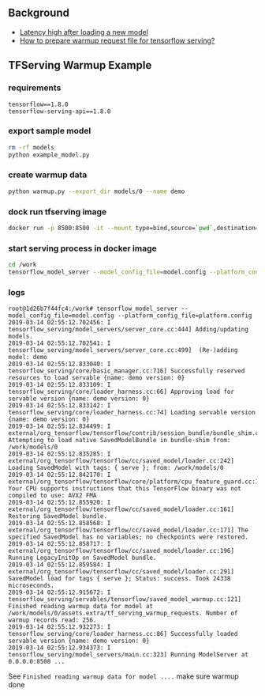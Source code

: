 ## Background

* [Latency high after loading a new model](https://github.com/tensorflow/serving/issues/385)
* [How to prepare warmup request file for tensorflow serving?](https://stackoverflow.com/questions/51980407/how-to-prepare-warmup-request-file-for-tensorflow-serving)

## TFServing Warmup Example

### requirements

```
tensorflow==1.8.0
tensorflow-serving-api==1.8.0
```

### export sample model

```bash
rm -rf models
python example_model.py
```

### create warmup data

```bash
python warmup.py --export_dir models/0 --name demo
```

### dock run tfserving image

```bash
docker run -p 8500:8500 -it --mount type=bind,source=`pwd`,destination=/work tensorflow/serving:1.8.0-devel /bin/bash
```

### start serving process in docker image

```bash
cd /work
tensorflow_model_server --model_config_file=model.config --platform_config_file=platform.config
```

### logs

```log
root@1d26b7f44fc4:/work# tensorflow_model_server --model_config_file=model.config --platform_config_file=platform.config
2019-03-14 02:55:12.702456: I tensorflow_serving/model_servers/server_core.cc:444] Adding/updating models.
2019-03-14 02:55:12.702541: I tensorflow_serving/model_servers/server_core.cc:499]  (Re-)adding model: demo
2019-03-14 02:55:12.833040: I tensorflow_serving/core/basic_manager.cc:716] Successfully reserved resources to load servable {name: demo version: 0}
2019-03-14 02:55:12.833109: I tensorflow_serving/core/loader_harness.cc:66] Approving load for servable version {name: demo version: 0}
2019-03-14 02:55:12.833142: I tensorflow_serving/core/loader_harness.cc:74] Loading servable version {name: demo version: 0}
2019-03-14 02:55:12.834499: I external/org_tensorflow/tensorflow/contrib/session_bundle/bundle_shim.cc:360] Attempting to load native SavedModelBundle in bundle-shim from: /work/models/0
2019-03-14 02:55:12.835285: I external/org_tensorflow/tensorflow/cc/saved_model/loader.cc:242] Loading SavedModel with tags: { serve }; from: /work/models/0
2019-03-14 02:55:12.842170: I external/org_tensorflow/tensorflow/core/platform/cpu_feature_guard.cc:140] Your CPU supports instructions that this TensorFlow binary was not compiled to use: AVX2 FMA
2019-03-14 02:55:12.855920: I external/org_tensorflow/tensorflow/cc/saved_model/loader.cc:161] Restoring SavedModel bundle.
2019-03-14 02:55:12.858568: I external/org_tensorflow/tensorflow/cc/saved_model/loader.cc:171] The specified SavedModel has no variables; no checkpoints were restored.
2019-03-14 02:55:12.858717: I external/org_tensorflow/tensorflow/cc/saved_model/loader.cc:196] Running LegacyInitOp on SavedModel bundle.
2019-03-14 02:55:12.859584: I external/org_tensorflow/tensorflow/cc/saved_model/loader.cc:291] SavedModel load for tags { serve }; Status: success. Took 24338 microseconds.
2019-03-14 02:55:12.915672: I tensorflow_serving/servables/tensorflow/saved_model_warmup.cc:121] Finished reading warmup data for model at /work/models/0/assets.extra/tf_serving_warmup_requests. Number of warmup records read: 256.
2019-03-14 02:55:12.932273: I tensorflow_serving/core/loader_harness.cc:86] Successfully loaded servable version {name: demo version: 0}
2019-03-14 02:55:12.934373: I tensorflow_serving/model_servers/main.cc:323] Running ModelServer at 0.0.0.0:8500 ...
```

See `Finished reading warmup data for model ....` make sure warmup done


